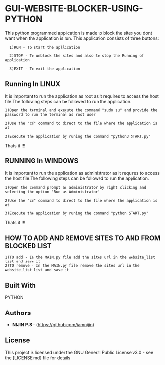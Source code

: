 # GUI-WEBSITE-BLOCKER-USING-PYTHON
This python programmed application is made to block the sites you dont want when the application is run.
This application consists of three buttons:

      1)RUN - To start the apllication

      2)STOP - To unblock the sites and also to stop the Running of application

      3)EXIT - To exit the application



## Running In LINUX

It is important to run the application as root as it requires to access the host file.The following steps can be followed to run the application.
    
	1)Open the terminal and execute the command "sudo su" and provide the password to run the terminal as root user
    
	2)Use the "cd" command to direct to the file where the application is at
    
	3)Execute the application by runing the command "python3 START.py"
Thats it !!!

## RUNNING In WINDOWS
It is important to run the application as administrator as it requires to access the host file.The following steps can be followed to run the application.
        
	1)Open the command prompt as administrator by right clicking and selecting the option "Run as Administrator"
        
	2)Use the "cd" command to direct to the file where the application is at
        
	3)Execute the application by runing the command "python START.py"
Thats it !!!

## HOW TO ADD AND REMOVE SITES TO AND FROM BLOCKED LIST
    
    1)TO add - In the MAIN.py file add the sites url in the website_list list and save it
    2)TO remove - In the MAIN.py file remove the sites url in the website_list list and save it

## Built With
  PYTHON


## Authors

* **NIJIN P.S** - (https://github.com/iamnijin)

## License

This project is licensed under the GNU General Public License v3.0 - see the [LICENSE.md] file for details

